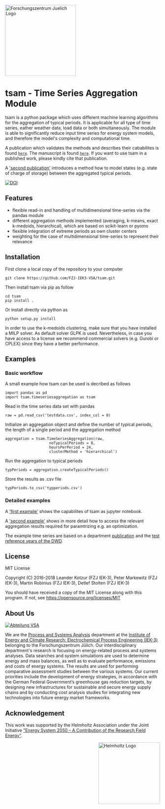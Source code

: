 ﻿<a href="http://www.fz-juelich.de/iek/iek-3/EN/Forschung/_Process-and-System-Analysis/_node.html"><img src="http://www.fz-juelich.de/SharedDocs/Bilder/IBG/IBG-3/DE/Plant-soil-atmosphere%20exchange%20processes/INPLAMINT%20(BONARES)/Bild3.jpg?__blob=poster" alt="Forschungszentrum Juelich Logo" width="230px"></a> 

# tsam - Time Series Aggregation Module
tsam is a python package which uses different machine learning algorithms for the aggregation of typical periods. It is applicable for all type of time series, eather weather data, load data or both simultaneously. The module is able to significantly reduce input time series for energy system models, and therefore the model's complexity and computational time. 


A publication which validates the methods and describes their cababilites is found [`here`](https://www.sciencedirect.com/science/article/pii/S0960148117309783). The manuscript is found [`here`](https://arxiv.org/abs/1708.00420). If you want to use tsam in a published work, please kindly cite that publication. 

A ['second publication'](https://www.sciencedirect.com/science/article/pii/S0306261918300242) introduces a method how to model states (e.g. state of charge of storage) between the aggregated typical periods.

[![DOI](https://zenodo.org/badge/DOI/10.5281/zenodo.597956.svg)](https://doi.org/10.5281/zenodo.597956)

## Features
* flexible read-in and handling of multidimensional time-series via the pandas module
* different aggregation methods implemented (averaging, k-means, exact k-medoids, hierarchical), which are based on scikit-learn or pyomo
* flexible integration of extreme periods as own cluster centers
* weighting for the case of multidimensional time-series to represent their relevance


## Installation

First clone a local copy of the repository to your computer

	git clone https://github.com/FZJ-IEK3-VSA/tsam.git
	
Then install tsam via pip as follow
	
	cd tsam
	pip install . 
	
Or install directly via python as 

	python setup.py install
	
In order to use the k-medoids clustering, make sure that you have installed a MILP solver. As default solver GLPK is used. Nevertheless, in case you have access to a license we recommend commercial solvers (e.g. Gurobi or CPLEX) since they have a better performance.
	
	
## Examples

### Basic workflow

A small example how tsam can be used is decribed as follows

	import pandas as pd
	import tsam.timeseriesaggregation as tsam

Read in the time series data set with pandas
	
	raw = pd.read_csv('testdata.csv', index_col = 0)

Initialize an aggregation object and define the number of typical periods, the length of a single period and the aggregation method
	
	aggregation = tsam.TimeSeriesAggregation(raw, 
						noTypicalPeriods = 8, 
						hoursPerPeriod = 24, 
						clusterMethod = 'hierarchical')

Run the aggregation to typical periods
	
	typPeriods = aggregation.createTypicalPeriods()

Store the results as .csv file
	
	typPeriods.to_csv('typperiods.csv')

### Detailed examples

A ['first example'](example/aggregation_example.ipynb) shows the capabilites of tsam as jupyter notebook. 

A ['second example'](example/aggregation_example.ipynb) shows in more detail how to access the relevant aggregation results required for paramtrizing e.g. an optimization.

The example time series are based on a department [publication](http://www.mdpi.com/1996-1073/10/3/361) and the [test reference years of the DWD](http://www.dwd.de/DE/leistungen/testreferenzjahre/testreferenzjahre.html).

## License

MIT License

Copyright (C) 2016-2018 Leander Kotzur (FZJ IEK-3), Peter Markewitz (FZJ IEK-3), Martin Robinius (FZJ IEK-3), Detlef Stolten (FZJ IEK-3)

You should have received a copy of the MIT License along with this program.
If not, see https://opensource.org/licenses/MIT

## About Us 
<a href="http://www.fz-juelich.de/iek/iek-3/EN/Forschung/_Process-and-System-Analysis/_node.html"><img src="http://fz-juelich.de/SharedDocs/Bilder/IEK/IEK-3/Abteilungen2015/VSA_DepartmentPicture_2017.jpg?__blob=normal" alt="Abteilung VSA"></a> 

We are the [Process and Systems Analysis](http://www.fz-juelich.de/iek/iek-3/EN/Forschung/_Process-and-System-Analysis/_node.html) department at the [Institute of Energy and Climate Research: Electrochemical Process Engineering (IEK-3)](http://www.fz-juelich.de/iek/iek-3/EN/Home/home_node.html) belonging to the Forschungszentrum Jülich. Our interdisciplinary department's research is focusing on energy-related process and systems analyses. Data searches and system simulations are used to determine energy and mass balances, as well as to evaluate performance, emissions and costs of energy systems. The results are used for performing comparative assessment studies between the various systems. Our current priorities include the development of energy strategies, in accordance with the German Federal Government’s greenhouse gas reduction targets, by designing new infrastructures for sustainable and secure energy supply chains and by conducting cost analysis studies for integrating new technologies into future energy market frameworks.


## Acknowledgement

This work was supported by the Helmholtz Association under the Joint Initiative ["Energy System 2050 – A Contribution of the Research Field Energy"](https://www.helmholtz.de/en/research/energy/energy_system_2050/).

<a href="https://www.helmholtz.de/en/"><img src="https://www.helmholtz.de/fileadmin/user_upload/05_aktuelles/Marke_Design/logos/HG_LOGO_S_ENG_RGB.jpg" alt="Helmholtz Logo" width="200px" style="float:right"></a>